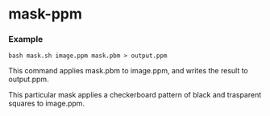 # mask-ppm

### Example

    bash mask.sh image.ppm mask.pbm > output.ppm

This command applies mask.pbm to image.ppm, and writes the result to output.ppm.

This particular mask applies a checkerboard pattern of black and trasparent squares to image.ppm.